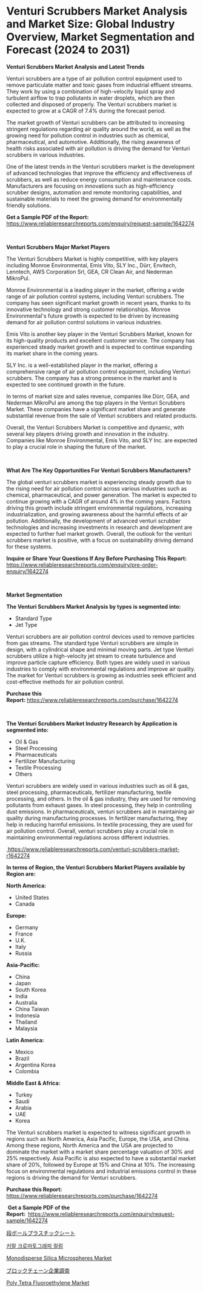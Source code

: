 <p><h1>Venturi Scrubbers Market Analysis and Market Size: Global Industry Overview, Market Segmentation and Forecast (2024 to 2031)</h1></p><p><strong>Venturi Scrubbers Market Analysis and Latest Trends</strong></p>
<p><p>Venturi scrubbers are a type of air pollution control equipment used to remove particulate matter and toxic gases from industrial effluent streams. They work by using a combination of high-velocity liquid spray and turbulent airflow to trap pollutants in water droplets, which are then collected and disposed of properly. The Venturi scrubbers market is expected to grow at a CAGR of 7.4% during the forecast period.</p><p>The market growth of Venturi scrubbers can be attributed to increasing stringent regulations regarding air quality around the world, as well as the growing need for pollution control in industries such as chemical, pharmaceutical, and automotive. Additionally, the rising awareness of health risks associated with air pollution is driving the demand for Venturi scrubbers in various industries.</p><p>One of the latest trends in the Venturi scrubbers market is the development of advanced technologies that improve the efficiency and effectiveness of scrubbers, as well as reduce energy consumption and maintenance costs. Manufacturers are focusing on innovations such as high-efficiency scrubber designs, automation and remote monitoring capabilities, and sustainable materials to meet the growing demand for environmentally friendly solutions.</p></p>
<p><strong>Get a Sample PDF of the Report:&nbsp;</strong> <a href="https://www.reliableresearchreports.com/enquiry/request-sample/1642274">https://www.reliableresearchreports.com/enquiry/request-sample/1642274</a></p>
<p>&nbsp;</p>
<p><strong>Venturi Scrubbers Major Market Players</strong></p>
<p><p>The Venturi Scrubbers Market is highly competitive, with key players including Monroe Environmental, Emis Vito, SLY Inc., Dürr, Envitech, Lenntech, AWS Corporation Srl, GEA, CR Clean Air, and Nederman MikroPul. </p><p>Monroe Environmental is a leading player in the market, offering a wide range of air pollution control systems, including Venturi scrubbers. The company has seen significant market growth in recent years, thanks to its innovative technology and strong customer relationships. Monroe Environmental's future growth is expected to be driven by increasing demand for air pollution control solutions in various industries.</p><p>Emis Vito is another key player in the Venturi Scrubbers Market, known for its high-quality products and excellent customer service. The company has experienced steady market growth and is expected to continue expanding its market share in the coming years.</p><p>SLY Inc. is a well-established player in the market, offering a comprehensive range of air pollution control equipment, including Venturi scrubbers. The company has a strong presence in the market and is expected to see continued growth in the future.</p><p>In terms of market size and sales revenue, companies like Dürr, GEA, and Nederman MikroPul are among the top players in the Venturi Scrubbers Market. These companies have a significant market share and generate substantial revenue from the sale of Venturi scrubbers and related products.</p><p>Overall, the Venturi Scrubbers Market is competitive and dynamic, with several key players driving growth and innovation in the industry. Companies like Monroe Environmental, Emis Vito, and SLY Inc. are expected to play a crucial role in shaping the future of the market.</p></p>
<p>&nbsp;</p>
<p><strong>What Are The Key Opportunities For Venturi Scrubbers Manufacturers?</strong></p>
<p><p>The global venturi scrubbers market is experiencing steady growth due to the rising need for air pollution control across various industries such as chemical, pharmaceutical, and power generation. The market is expected to continue growing with a CAGR of around 4% in the coming years. Factors driving this growth include stringent environmental regulations, increasing industrialization, and growing awareness about the harmful effects of air pollution. Additionally, the development of advanced venturi scrubber technologies and increasing investments in research and development are expected to further fuel market growth. Overall, the outlook for the venturi scrubbers market is positive, with a focus on sustainability driving demand for these systems.</p></p>
<p><strong>Inquire or Share Your Questions If Any Before Purchasing This Report:</strong> <a href="https://www.reliableresearchreports.com/enquiry/pre-order-enquiry/1642274">https://www.reliableresearchreports.com/enquiry/pre-order-enquiry/1642274</a></p>
<p>&nbsp;</p>
<p><strong>Market Segmentation</strong></p>
<p><strong>The Venturi Scrubbers Market Analysis by types is segmented into:</strong></p>
<p><ul><li>Standard Type</li><li>Jet Type</li></ul></p>
<p><p>Venturi scrubbers are air pollution control devices used to remove particles from gas streams. The standard type Venturi scrubbers are simple in design, with a cylindrical shape and minimal moving parts. Jet type Venturi scrubbers utilize a high-velocity jet stream to create turbulence and improve particle capture efficiency. Both types are widely used in various industries to comply with environmental regulations and improve air quality. The market for Venturi scrubbers is growing as industries seek efficient and cost-effective methods for air pollution control.</p></p>
<p><strong>Purchase this Report:&nbsp;</strong><a href="https://www.reliableresearchreports.com/purchase/1642274">https://www.reliableresearchreports.com/purchase/1642274</a></p>
<p>&nbsp;</p>
<p><strong>The Venturi Scrubbers Market Industry Research by Application is segmented into:</strong></p>
<p><ul><li>Oil & Gas</li><li>Steel Processing</li><li>Pharmaceuticals</li><li>Fertilizer Manufacturing</li><li>Textile Processing</li><li>Others</li></ul></p>
<p><p>Venturi scrubbers are widely used in various industries such as oil & gas, steel processing, pharmaceuticals, fertilizer manufacturing, textile processing, and others. In the oil & gas industry, they are used for removing pollutants from exhaust gases. In steel processing, they help in controlling dust emissions. In pharmaceuticals, venturi scrubbers aid in maintaining air quality during manufacturing processes. In fertilizer manufacturing, they help in reducing harmful emissions. In textile processing, they are used for air pollution control. Overall, venturi scrubbers play a crucial role in maintaining environmental regulations across different industries.</p></p>
<p><a href="https://www.reliableresearchreports.com/venturi-scrubbers-market-r1642274">&nbsp;https://www.reliableresearchreports.com/venturi-scrubbers-market-r1642274</a></p>
<p><strong>In terms of Region, the Venturi Scrubbers Market Players available by Region are:</strong></p>
<p>
    <p> <strong> North America: </strong>
        <ul>
            <li>United States</li>
            <li>Canada</li>
        </ul>
        </p> 
    <p> <strong> Europe: </strong>
        <ul>
            <li>Germany</li>
            <li>France</li>
            <li>U.K.</li>
            <li>Italy</li>
            <li>Russia</li>
        </ul>
        </p> 
    <p> <strong> Asia-Pacific: </strong>
        <ul>
            <li>China</li>
            <li>Japan</li>
            <li>South Korea</li>
            <li>India</li>
            <li>Australia</li>
            <li>China Taiwan</li>
            <li>Indonesia</li>
            <li>Thailand</li>
            <li>Malaysia</li>
        </ul>
        </p> 
    <p> <strong> Latin America: </strong>
        <ul>
            <li>Mexico</li>
            <li>Brazil</li>
            <li>Argentina Korea</li>
            <li>Colombia</li>
        </ul>
        </p> 
    <p> <strong> Middle East & Africa: </strong>
        <ul>
            <li>Turkey</li>
            <li>Saudi</li>
            <li>Arabia</li>
            <li>UAE</li>
            <li>Korea</li>
        </ul>
    </p>
    </p>
<p><p>The Venturi scrubbers market is expected to witness significant growth in regions such as North America, Asia Pacific, Europe, the USA, and China. Among these regions, North America and the USA are projected to dominate the market with a market share percentage valuation of 30% and 25% respectively. Asia Pacific is also expected to have a substantial market share of 20%, followed by Europe at 15% and China at 10%. The increasing focus on environmental regulations and industrial emissions control in these regions is driving the demand for Venturi scrubbers.</p></p>
<p><strong>Purchase this Report: </strong><a href="https://www.reliableresearchreports.com/purchase/1642274">https://www.reliableresearchreports.com/purchase/1642274</a></p>
<p>&nbsp;<strong>Get a Sample PDF of the Report:&nbsp;&nbsp;</strong><a href="https://www.reliableresearchreports.com/enquiry/request-sample/1642274">https://www.reliableresearchreports.com/enquiry/request-sample/1642274</a></p>
<p><strong></strong></p>
<p><p><a href="https://medium.com/@jefferyyan895/%E6%B3%A2%E7%8A%B6%E3%83%97%E3%83%A9%E3%82%B9%E3%83%81%E3%83%83%E3%82%AF%E3%82%B7%E3%83%BC%E3%83%88%E5%B8%82%E5%A0%B4-2031%E5%B9%B4%E3%81%BE%E3%81%A7%E3%81%AE%E6%88%90%E5%8A%9F%E3%81%99%E3%82%8B%E3%83%93%E3%82%B8%E3%83%8D%E3%82%B9%E6%88%A6%E7%95%A5%E3%81%AE%E9%8D%B5-3de4982ad5a9">段ボールプラスチックシート</a></p><p><a href="https://medium.com/@jenniferstanley2022/%ED%82%A4%EB%9E%84-%ED%81%AC%EB%A1%9C%EB%A7%88%ED%86%A0%EA%B7%B8%EB%9E%98%ED%94%BC-%EC%B9%BC%EB%9F%BC-%EC%8B%9C%EC%9E%A5-%EA%B7%9C%EB%AA%A8-cagr-%ED%8A%B8%EB%A0%8C%EB%93%9C-2024-2030-a88173100767">키랄 크로마토그래피 컬럼</a></p><p><a href="https://issuu.com/reportprime-2/docs/monodisperse-silica-microspheres-market-size-2030.">Monodisperse Silica Microspheres Market</a></p><p><a href="https://medium.com/@eduardoramez/%E3%83%96%E3%83%AD%E3%83%83%E3%82%AF%E3%83%81%E3%82%A7%E3%83%BC%E3%83%B3%E3%82%A8%E3%83%B3%E3%82%BF%E3%83%BC%E3%83%97%E3%83%A9%E3%82%A4%E3%82%BA%E8%AA%BF%E6%9F%BB%E5%B8%82%E5%A0%B4-%E5%B8%82%E5%A0%B4cagr-%E5%B8%82%E5%A0%B4%E3%83%88%E3%83%AC%E3%83%B3%E3%83%89-%E3%81%8A%E3%82%88%E3%81%B3%E6%88%90%E9%95%B7%E6%88%A6%E7%95%A5%E3%81%AB%E9%96%A2%E3%81%99%E3%82%8B%E6%B4%9E%E5%AF%9F-92236c5bed51">ブロックチェーン企業調査</a></p><p><a href="https://issuu.com/reportprime-2/docs/poly-tetra-fluoroethylene-market-size-2030.pptx">Poly Tetra Fluoroethylene Market</a></p></p>